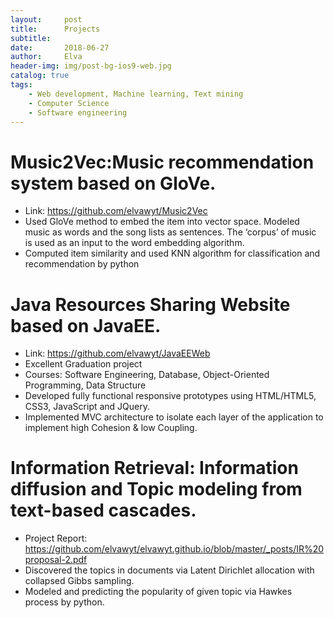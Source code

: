 ```yaml
---
layout:     post
title:      Projects
subtitle:  
date:       2018-06-27
author:     Elva
header-img: img/post-bg-ios9-web.jpg
catalog: true
tags:
    - Web development, Machine learning, Text mining
    - Computer Science
    - Software engineering
---
```



# Music2Vec:Music recommendation system based on GloVe.
- Link: https://github.com/elvawyt/Music2Vec
- Used GloVe method to embed the item into vector space. Modeled music as words and the song lists as sentences. The
‘corpus’ of music is used as an input to the word embedding algorithm.
- Computed item similarity and used KNN algorithm for classification and recommendation by python



# Java Resources Sharing Website based on JavaEE.
- Link: https://github.com/elvawyt/JavaEEWeb
- Excellent Graduation project
- Courses: Software Engineering, Database, Object-Oriented Programming, Data Structure
- Developed fully functional responsive prototypes using HTML/HTML5, CSS3, JavaScript and JQuery.
- Implemented MVC architecture to isolate each layer of the application to implement high Cohesion & low Coupling.

# Information Retrieval: Information diffusion and Topic modeling from text-based cascades.
- Project Report: https://github.com/elvawyt/elvawyt.github.io/blob/master/_posts/IR%20proposal-2.pdf
- Discovered the topics in documents via Latent Dirichlet allocation with collapsed Gibbs sampling.
- Modeled and predicting the popularity of given topic via Hawkes process by python.
